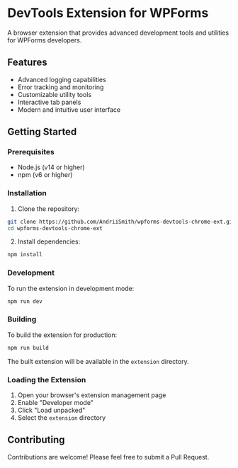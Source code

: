 # DevTools Extension for WPForms

A browser extension that provides advanced development tools and utilities for WPForms developers.

## Features

- Advanced logging capabilities
- Error tracking and monitoring
- Customizable utility tools
- Interactive tab panels
- Modern and intuitive user interface

## Getting Started

### Prerequisites

- Node.js (v14 or higher)
- npm (v6 or higher)

### Installation

1. Clone the repository:
```bash
git clone https://github.com/AndriiSmith/wpforms-devtools-chrome-ext.git
cd wpforms-devtools-chrome-ext
```

2. Install dependencies:
```bash
npm install
```

### Development

To run the extension in development mode:

```bash
npm run dev
```

### Building

To build the extension for production:

```bash
npm run build
```

The built extension will be available in the `extension` directory.

### Loading the Extension

1. Open your browser's extension management page
2. Enable "Developer mode"
3. Click "Load unpacked"
4. Select the `extension` directory

## Contributing

Contributions are welcome! Please feel free to submit a Pull Request.
